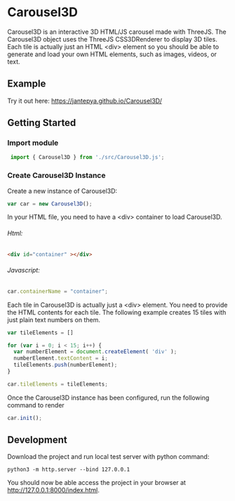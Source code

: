 # Carousel3D
Carousel3D is an interactive 3D HTML/JS carousel made with ThreeJS. The Carousel3D object uses the ThreeJS CSS3DRenderer to display 3D tiles. Each tile is actually just an HTML \<div\> element so you should be able to generate and load your own HTML elements, such as images, videos, or text.

## Example

Try it out here: https://jantepya.github.io/Carousel3D/



## Getting Started

### Import module

```Javascript
 import { Carousel3D } from './src/Carousel3D.js';
```

### Create Carousel3D Instance
Create a new instance of Carousel3D:
```Javascript
var car = new Carousel3D();
```

In your HTML file, you need to have a \<div\> container to load Carousel3D.
###### Html:
```HTML
<div id="container" ></div>
```
###### Javascript:
```Javascript
car.containerName = "container";
```

Each tile in Carousel3D is actually just a \<div\> element. You need to provide the HTML contents for each tile. The following example creates 15 tiles with just plain text numbers on them.

```Javascript
var tileElements = []

for (var i = 0; i < 15; i++) {
  var numberElement = document.createElement( 'div' );
  numberElement.textContent = i;
  tileElements.push(numberElement);
}

car.tileElements = tileElements;
```

Once the Carousel3D instance has been configured, run the following command to render

```Javascript
car.init();
```

## Development
Download the project and run local test server with python command:
```
python3 -m http.server --bind 127.0.0.1
```
You should now be able access the project in your browser at http://127.0.0.1:8000/index.html.

